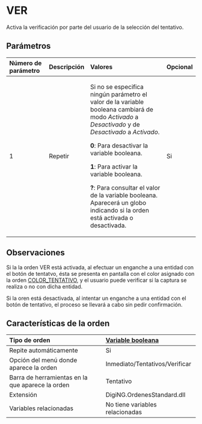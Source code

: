 # VER

Activa la verificación por parte del usuario de la selección del tentativo.

## Parámetros

<table>
  <thead>
    <tr>
      <th style="text-align:left">N&#xFA;mero de par&#xE1;metro</th>
      <th style="text-align:left">Descripci&#xF3;n</th>
      <th style="text-align:left">Valores</th>
      <th style="text-align:left">Opcional</th>
    </tr>
  </thead>
  <tbody>
    <tr>
      <td style="text-align:left">1</td>
      <td style="text-align:left">Repetir</td>
      <td style="text-align:left">
        <p>Si no se especifica ning&#xFA;n par&#xE1;metro el valor de la variable
          booleana cambiar&#xE1; de modo <em>Activado</em> a <em>Desactivado</em> y de <em>Desactivado</em> a <em>Activado</em>.</p>
        <p><b>0</b>: Para desactivar la variable booleana.</p>
        <p><b>1</b>: Para activar la variable booleana.</p>
        <p><b>?</b>: Para consultar el valor de la variable booleana. Aparecer&#xE1;
          un globo indicando si la orden est&#xE1; activada o desactivada.</p>
      </td>
      <td style="text-align:left">Si</td>
    </tr>
  </tbody>
</table>

## Observaciones

Si la la orden VER está activada, al efectuar un enganche a una entidad con el botón de tentatvo, ésta se presenta en pantalla con el color asignado con la orden [COLOR\_TENTATIVO](/digi3d-net/referencia/digi3d.net/ventana-de-dibujo/variables/v/COLOR_TENTATIVO.html), y el usuario puede verificar si la captura se realiza o no con dicha entidad.

Si la oren está desactivada, al intentar un enganche a una entidad con el botón de tentativo, el proceso se llevará a cabo sin pedir confirmación.

## Características de la orden

| Tipo de orden | [Variable booleana](ver.md) |
| :--- | :--- |
| Repite automáticamente | Si |
| Opción del menú donde aparece la orden | Inmediato/Tentativos/Verificar |
| Barra de herramientas en la que aparece la orden | Tentativo |
| Extensión | DigiNG.OrdenesStandard.dll |
| Variables relacionadas | No tiene variables relacionadas |

